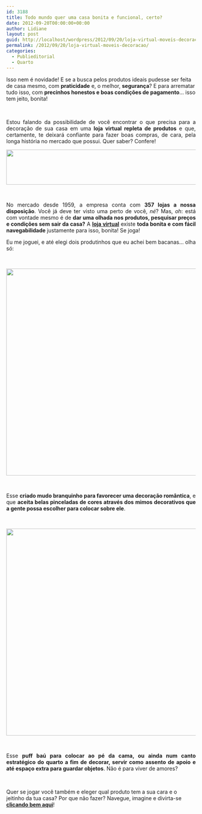 ```yaml
---
id: 3188
title: Todo mundo quer uma casa bonita e funcional, certo?
date: 2012-09-20T00:00:00+00:00
author: Lidiane
layout: post
guid: http://localhost/wordpress/2012/09/20/loja-virtual-moveis-decoracao/
permalink: /2012/09/20/loja-virtual-moveis-decoracao/
categories:
  - Publieditorial
  - Quarto
---
```

Isso nem é novidade! E se a busca pelos produtos ideais pudesse ser feita de casa mesmo, com **praticidade** e, o melhor, **segurança**? E para arrematar tudo isso, com **precinhos honestos e boas condições de pagamento**… isso tem jeito, bonita!

&nbsp;

<p align="justify">
  Estou falando da possibilidade de você encontrar o que precisa para a decoração de sua casa em uma <strong>loja virtual repleta de produtos</strong> e que, certamente, te deixará confiante para fazer boas compras, de cara, pela longa história no mercado que possui. Quer saber? Confere!
</p>

<!--more-->

<p align="center">
  <a href="http://www.trololodemulher.com.br/2012/09/20/loja-virtual-moveis-decoracao/lojas-colombo/" rel="attachment wp-att-9153"><img class="alignnone size-full wp-image-9153" title="LOJAS COLOMBO" alt="" src="http://www.trololodemulher.com.br/blog/wp-content/uploads/2012/09/LOJAS-COLOMBO.png" width="600" height="93" /></a>
</p>

&nbsp;

<p align="justify">
  No mercado desde 1959, a empresa conta com <strong>357 lojas a nossa disposição</strong>. Você já deve ter visto uma perto de você, <em>né</em>? Mas, <em>oh</em>: está com vontade mesmo é de <strong>dar uma olhada nos produtos, pesquisar preços e condições sem sair da casa?</strong> A <strong><a href="http://www.colombo.com.br/" target="_blank" rel="nofollow">loja virtual</a></strong> existe <strong>toda bonita e com fácil navegabilidade</strong> justamente para isso, bonita! Se joga!
</p>

<p align="justify">
  Eu me joguei, e até elegi dois produtinhos que eu achei bem bacanas… olha só:
</p>

&nbsp;

<p align="center">
  <a href="http://www.trololodemulher.com.br/2012/09/20/loja-virtual-moveis-decoracao/decoracao-quarto-criado-mudo/" rel="attachment wp-att-9149"><img class="alignnone size-full wp-image-9149" title="DECORACAO-QUARTO-CRIADO-MUDO" alt="" src="http://www.trololodemulher.com.br/blog/wp-content/uploads/2012/09/DECORACAO-QUARTO-CRIADO-MUDO.jpg" width="550" height="550" /></a>
</p>

&nbsp;

<p align="justify">
  Esse <strong>criado mudo branquinho para favorecer uma decoração romântica</strong>, e que <strong>aceita belas pinceladas de cores através dos mimos decorativos que a gente possa escolher para colocar sobre ele</strong>.
</p>

&nbsp;

<p align="center">
  <a href="http://www.trololodemulher.com.br/2012/09/20/loja-virtual-moveis-decoracao/decoracao-quarto-puff-bau/" rel="attachment wp-att-9150"><img class="alignnone size-full wp-image-9150" title="DECORACAO-QUARTO-PUFF-BAU" alt="" src="http://www.trololodemulher.com.br/blog/wp-content/uploads/2012/09/DECORACAO-QUARTO-PUFF-BAU.jpg" width="550" height="550" /></a>
</p>

&nbsp;

<p align="justify">
  Esse <strong>puff baú para colocar ao pé da cama, ou ainda num canto estratégico do quarto a fim de decorar, servir como assento de apoio e até espaço extra para guardar objetos</strong>. Não é para viver de amores?
</p>

&nbsp;

Quer se jogar você também e eleger qual produto tem a sua cara e o jeitinho da tua casa? Por que não fazer? Navegue, imagine e divirta-se **<a href="http://www.colombo.com.br/" target="_blank" rel="nofollow">clicando bem aqui</a>**!